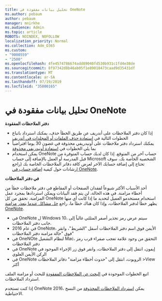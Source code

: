 ```yaml
---
title: تحليل بيانات مفقودة في OneNote
ms.author: pebaum
author: pebaum
manager: mnirkhe
ms.audience: Admin
ms.topic: article
ROBOTS: NOINDEX, NOFOLLOW
localization_priority: Normal
ms.collection: Adm_O365
ms.custom:
- "9000559"
- "2500"
ms.openlocfilehash: 4fe4574786674add89040fd530b931c1fd4e38de
ms.sourcegitcommit: 8f97342d8b46ab05f1e89018473caad9d35431df
ms.translationtype: MT
ms.contentlocale: ar-SA
ms.lasthandoff: 07/19/2019
ms.locfileid: "35800165"
---
```

# <a name="resolving-missing-data-in-onenote"></a>تحليل بيانات مفقودة في OneNote

**دفتر الملاحظات المفقودة**

- إذا كان دفتر الملاحظات على أندريف عن طريق الخطأ حذف، يمكنك استرداد باتباع الخطوات التالية في [استعادة حذف الملفات أو المجلدات في أندريف](https://support.office.com/article/949ada80-0026-4db3-a953-c99083e6a84f)
- يمكنك استرداد دفتر ملاحظات على أونيدريفي محذوفة في غضون 30 يوما افتراضياً بما يلي الخطوات في [استعادة أونيدريفي محذوفة](https://docs.microsoft.com/onedrive/restore-deleted-onedrive)
- يمكن استخدام OneNote حساب آخر من المتوقع. إذا كان لديك حساب المتوفرة من قبل المدرسة أو العمل بالإضافة إلى حساب Microsoft الشخصية الخاصة بك، سوف تحتاج إلى إضافة حسابك الآخر لعرض كافة دفاتر الملاحظات الخاصة بك (راجع إرشادات حول كيفية [إضافة حساب في OneNote](https://support.office.com/article/5afff855-54ee-47e4-a773-db048d4ac299).

**في دفتر الملاحظات**

أحد الأسباب الأكثر شيوعاً لفقدان الصفحات أو المقاطع في دفتر ملاحظات خطأ من أخطاء مزامنة. في هذه الحالة، لن يتم فقد البيانات ويمكن استردادها بمجرد عمل المزامنة. تحقق من كل OneNote استخدام مستخدمو العميل لتحديد ما إذا كانت أي منها يظهر خطأ لدفتر الملاحظات، وإذا كان هناك خطأ ما، راجع [حل مشاكل عندما يتعذر مزامنة OneNote](https://support.office.com/article/299495ef-66d1-448f-90c1-b785a6968d45).

- في OneNote ل Windows 10، سيتم عرض رمز تحذير أصفر المثلثي غالباً إلى جانب دفتر الملاحظات.
- في عام 2016 OneNote، الأيمن فوق اسم دفتر الملاحظات أسفل "الشريط"، وانقر فوق "حالة مزامنة دفتر الملاحظات"
- في OneNOte لنظام التشغيل Mac، التحقق من وجود علامة تعجب صفراء قرب رمز دفتر الملاحظات
- في OneNote إيفون، انتقل إلى دفتر الملاحظات، وانقر فوق زر الإجراء الموجود في الركن الأيمن العلوي
- في OneNote الروبوت، انتقل إلى "حدوث أخطاء مزامنة" دفاتر الملاحظات >View أكثر

اتبع الخطوات الموجودة في [البحث عن الملاحظات المفقودة](https://support.office.com/article/32cb2bd7-afe7-44d2-a711-398a88421287) للبحث أو مزامنة الملف استرداد الملاحظات.

إذا كنت تستخدم OneNote 2016، يمكن [استرداد الملاحظات المحذوفة](https://support.office.com/article/32ed1036-74fd-4c21-bc28-033a486e6b14) من النسخ الاحتياطية.